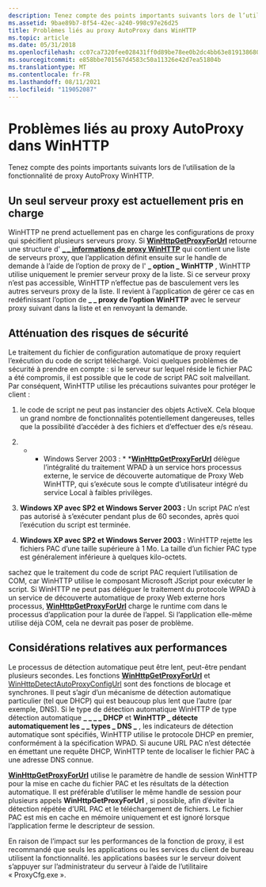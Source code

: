 ```yaml
---
description: Tenez compte des points importants suivants lors de l’utilisation de la fonctionnalité de proxy AutoProxy WinHTTP.
ms.assetid: 9bae89b7-8f54-42ec-a240-998c97e26d25
title: Problèmes liés au proxy AutoProxy dans WinHTTP
ms.topic: article
ms.date: 05/31/2018
ms.openlocfilehash: cc07ca7320fee028431ff0d89be78ee0b2dc4bb63e8191386808f0936c8a1518
ms.sourcegitcommit: e858bbe701567d4583c50a11326e42d7ea51804b
ms.translationtype: MT
ms.contentlocale: fr-FR
ms.lasthandoff: 08/11/2021
ms.locfileid: "119052087"
---
```

# <a name="autoproxy-issues-in-winhttp"></a>Problèmes liés au proxy AutoProxy dans WinHTTP

Tenez compte des points importants suivants lors de l’utilisation de la fonctionnalité de proxy AutoProxy WinHTTP.

## <a name="only-one-proxy-server-is-currently-supported"></a>Un seul serveur proxy est actuellement pris en charge

WinHTTP ne prend actuellement pas en charge les configurations de proxy qui spécifient plusieurs serveurs proxy. Si [**WinHttpGetProxyForUrl**](/windows/desktop/api/Winhttp/nf-winhttp-winhttpgetproxyforurl) retourne une structure d' [**\_ \_ informations de proxy WinHTTP**](/windows/win32/api/winhttp/ns-winhttp-winhttp_proxy_info) qui contient une liste de serveurs proxy, que l’application définit ensuite sur le handle de demande à l’aide de l’option de proxy de l' **\_ option \_ WinHTTP** , WinHTTP utilise uniquement le premier serveur proxy de la liste. Si ce serveur proxy n’est pas accessible, WinHTTP n’effectue pas de basculement vers les autres serveurs proxy de la liste. Il revient à l’application de gérer ce cas en redéfinissant l’option de **\_ \_ proxy de l’option WinHTTP** avec le serveur proxy suivant dans la liste et en renvoyant la demande.

## <a name="security-risk-mitigation"></a>Atténuation des risques de sécurité

Le traitement du fichier de configuration automatique de proxy requiert l’exécution du code de script téléchargé. Voici quelques problèmes de sécurité à prendre en compte : si le serveur sur lequel réside le fichier PAC a été compromis, il est possible que le code de script PAC soit malveillant. Par conséquent, WinHTTP utilise les précautions suivantes pour protéger le client :

1.  le code de script ne peut pas instancier des objets ActiveX. Cela bloque un grand nombre de fonctionnalités potentiellement dangereuses, telles que la possibilité d’accéder à des fichiers et d’effectuer des e/s réseau.
2.  * * Windows Server 2003 : * *[**WinHttpGetProxyForUrl**](/windows/desktop/api/Winhttp/nf-winhttp-winhttpgetproxyforurl) délègue l’intégralité du traitement WPAD à un service hors processus externe, le service de découverte automatique de Proxy Web WinHTTP, qui s’exécute sous le compte d’utilisateur intégré du service Local à faibles privilèges.

3.  **Windows XP avec SP2 et Windows Server 2003 :** Un script PAC n’est pas autorisé à s’exécuter pendant plus de 60 secondes, après quoi l’exécution du script est terminée.

4.  **Windows XP avec SP2 et Windows Server 2003 :** WinHTTP rejette les fichiers PAC d’une taille supérieure à 1 Mo. La taille d’un fichier PAC type est généralement inférieure à quelques kilo-octets.

sachez que le traitement du code de script PAC requiert l’utilisation de COM, car WinHTTP utilise le composant Microsoft JScript pour exécuter le script. Si WinHTTP ne peut pas déléguer le traitement du protocole WPAD à un service de découverte automatique de proxy Web externe hors processus, [**WinHttpGetProxyForUrl**](/windows/desktop/api/Winhttp/nf-winhttp-winhttpgetproxyforurl) charge le runtime com dans le processus d’application pour la durée de l’appel. Si l’application elle-même utilise déjà COM, cela ne devrait pas poser de problème.

## <a name="performance-considerations"></a>Considérations relatives aux performances

Le processus de détection automatique peut être lent, peut-être pendant plusieurs secondes. Les fonctions [**WinHttpGetProxyForUrl**](/windows/desktop/api/Winhttp/nf-winhttp-winhttpgetproxyforurl) et [WinHttpDetectAutoProxyConfigUrl](/windows/desktop/api/Winhttp/nf-winhttp-winhttpdetectautoproxyconfigurl) sont des fonctions de blocage et synchrones. Il peut s’agir d’un mécanisme de détection automatique particulier (tel que DHCP) qui est beaucoup plus lent que l’autre (par exemple, DNS). Si le type de détection automatique WinHTTP de type détection automatique **\_ \_ \_ \_ DHCP** et **WinHTTP \_ détecte automatiquement les \_ \_ types \_ DNS \_** , les indicateurs de détection automatique sont spécifiés, WinHTTP utilise le protocole DHCP en premier, conformément à la spécification WPAD. Si aucune URL PAC n’est détectée en émettant une requête DHCP, WinHTTP tente de localiser le fichier PAC à une adresse DNS connue.

[**WinHttpGetProxyForUrl**](/windows/desktop/api/Winhttp/nf-winhttp-winhttpgetproxyforurl) utilise le paramètre de handle de session WinHTTP pour la mise en cache du fichier PAC et les résultats de la détection automatique. Il est préférable d’utiliser le même handle de session pour plusieurs appels **WinHttpGetProxyForUrl** , si possible, afin d’éviter la détection répétée d’URL PAC et le téléchargement de fichiers. Le fichier PAC est mis en cache en mémoire uniquement et est ignoré lorsque l’application ferme le descripteur de session.

En raison de l’impact sur les performances de la fonction de proxy, il est recommandé que seuls les applications ou les services du client de bureau utilisent la fonctionnalité. les applications basées sur le serveur doivent s’appuyer sur l’administrateur du serveur à l’aide de l’utilitaire « ProxyCfg.exe ».

 

 



